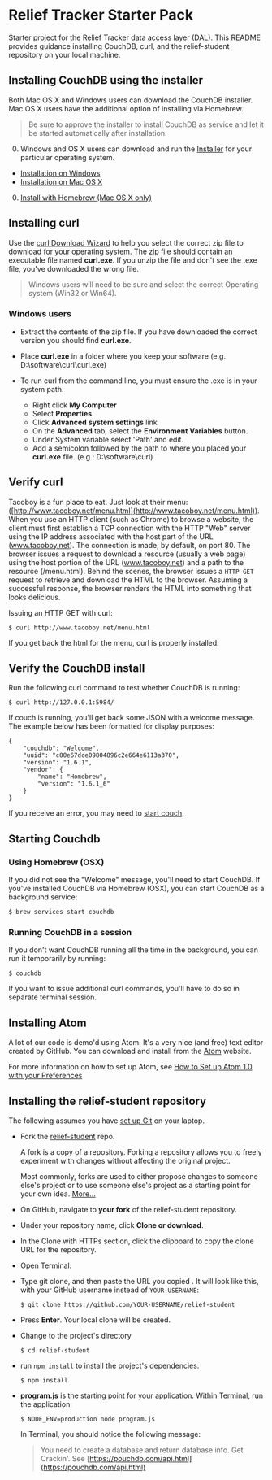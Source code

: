 # Relief Tracker Starter Pack

Starter project for the Relief Tracker data access layer (DAL).  This README provides guidance installing CouchDB, curl, and the relief-student repository on your local machine.  

## Installing CouchDB using the installer

Both Mac OS X and Windows users can download the CouchDB installer.  Mac OS X users have the additional option of installing via Homebrew.

> Be sure to approve the installer to install CouchDB as service and let it be started automatically after installation.

0. Windows and OS X users can download and run the [Installer](http://couchdb.apache.org/) for your particular operating system.  
  - [Installation on Windows](http://docs.couchdb.org/en/1.6.1/install/windows.html)
  - [Installation on Mac OS X](http://docs.couchdb.org/en/1.6.1/install/mac.html)

0. [Install with Homebrew (Mac OS X only)](http://docs.couchdb.org/en/1.6.1/install/mac.html#installation-with-homebrew)

## Installing curl

Use the [curl Download Wizard](https://curl.haxx.se/dlwiz/?type=bin) to help you select the correct zip file to download for your operating system.  The zip file should contain an executable file named **curl.exe**.  If you unzip the file and don't see the .exe file, you've downloaded the wrong file.

> Windows users will need to be sure and select the correct Operating system (Win32 or Win64).

### Windows users

- Extract the contents of the zip file. If you have downloaded the correct version you should find **curl.exe**.
- Place **curl.exe** in a folder where you keep your software (e.g. D:\software\curl\curl.exe)
- To run curl from the command line, you must ensure the .exe is in your system path.

  - Right click **My Computer**
  - Select **Properties**
  - Click **Advanced system settings** link
  - On the **Advanced** tab, select the **Environment Variables** button.
  - Under System variable select 'Path' and edit.
  - Add a semicolon followed by the path to where you placed your **curl.exe** file. (e.g.: D:\software\curl)


## Verify curl

Tacoboy is a fun place to eat.  Just look at their menu: ([http://www.tacoboy.net/menu.html](http://www.tacoboy.net/menu.html)).  When you use an HTTP client (such as Chrome) to browse a website, the client must first establish a TCP connection with the HTTP "Web" server using the IP address associated with the host part of the URL (www.tacoboy.net). The connection is made, by default, on port 80.  The browser issues a request to download a resource (usually a web page) using the host portion of the URL (www.tacoboy.net) and a path to the resource (/menu.html).  Behind the scenes, the browser issues a `HTTP GET` request to retrieve and download the HTML to the browser. Assuming a successful response, the browser renders the HTML into something that looks delicious.

Issuing an HTTP GET with curl:

```
$ curl http://www.tacoboy.net/menu.html
```

If you get back the html for the menu, curl is properly installed.


## Verify the CouchDB install

Run the following curl command to test whether CouchDB is running:

```
$ curl http://127.0.0.1:5984/
```
If couch is running, you'll get back some JSON with a welcome message. The example below has been formatted for display purposes:

```
{
    "couchdb": "Welcome",
    "uuid": "c00e67dce09804896c2e664e6113a370",
    "version": "1.6.1",
    "vendor": {
        "name": "Homebrew",
        "version": "1.6.1_6"
    }
}
```

If you receive an error, you may need to [start couch](#starting-couchdb).

## Starting Couchdb

### Using Homebrew (OSX)

If you did not see the "Welcome" message, you'll need to start CouchDB.  If you've installed CouchDB via Homebrew (OSX), you can start CouchDB as a background service:

  ```
  $ brew services start couchdb
  ```
### Running CouchDB in a session

If you don't want CouchDB running all the time in the background, you can run it temporarily by running:

  ```
  $ couchdb
  ```

If you want to issue additional curl commands, you'll have to do so in separate terminal session.  

## Installing Atom

A lot of our code is demo'd using Atom.  It's a very nice (and free) text editor created by GitHub. You can download and install from the [Atom](https://atom.io/) website.

For more information on how to set up Atom, see [How to Set up Atom 1.0 with your Preferences](https://www.youtube.com/watch?v=U5POoGSrtGg)

## Installing the relief-student repository

The following assumes you have [set up Git](https://help.github.com/articles/set-up-git/) on your laptop.

- Fork the [relief-student](https://github.com/jrs-innovation-center/relief-student) repo.

  A fork is a copy of a repository. Forking a repository allows you to freely experiment with changes without affecting the original project.

  Most commonly, forks are used to either propose changes to someone else's project or to use someone else's project as a starting point for your own idea.  [More...](https://help.github.com/articles/fork-a-repo/)

- On GitHub, navigate to **your fork** of the relief-student repository.
- Under your repository name, click **Clone or download**.
- In the Clone with HTTPs section, click the clipboard to copy the clone URL for the repository.
- Open Terminal.
- Type git clone, and then paste the URL you copied . It will look like this, with your GitHub username instead of `YOUR-USERNAME`:

  ```
  $ git clone https://github.com/YOUR-USERNAME/relief-student
  ```
- Press **Enter**. Your local clone will be created.
- Change to the project's directory

  ```
  $ cd relief-student
  ```
- run `npm install` to install the project's dependencies.

  ```
  $ npm install
  ```
- **program.js** is the starting point for your application.  Within Terminal, run the application:

  ```
  $ NODE_ENV=production node program.js
  ```
  In Terminal, you should notice the following message:

  > You need to create a database and return database info.  Get Crackin'.  See [https://pouchdb.com/api.html](https://pouchdb.com/api.html)
